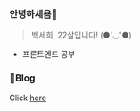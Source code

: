 ### 안녕하세욤👋
> 백세희, 22살입니다! (●'◡'●)
* 프론트엔드 공부

### 📑Blog
Click [here](https://velog.io/@baeksehee)
<!--
**baeksehee/baeksehee** is a ✨ _special_ ✨ repository because its `README.md` (this file) appears on your GitHub profile.

Here are some ideas to get you started:

- 🔭 I’m currently working on ...
- 🌱 I’m currently learning ...
- 👯 I’m looking to collaborate on ...
- 🤔 I’m looking for help with ...
- 💬 Ask me about ...
- 📫 How to reach me: ...
- 😄 Pronouns: ...
- ⚡ Fun fact: ...
-->
